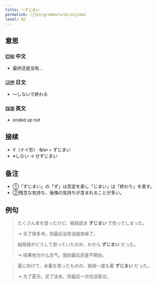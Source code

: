 ```yaml
---
title: 〜ずじまい
permalink: /jlpt/grammars/n2/zujimai
level: N2
---
```


## 意思

### 🇨🇳 中文

- 最终还是没有...

### 🇯🇵 日文

- 〜しないで終わる

### 🇬🇧 英文

- ended up not

## 接续

- V（ナイ形） ~~ない~~ \+ ずじまい
- ※しない → せずじまい

## 备注

- ①「ずじまい」の「ず」は否定を表し「じまい」は「終わり」を表す。
- ②残念な気持ち、後悔の気持ちが含まれることが多い。

## 例句

> たくさん本を買ったけど、結局読ま **ずじまい** で売ってしまった。
>
> → 买了很多书，但最后没有读就卖掉了。

> 結局彼がどうして怒っていたのか、わから **ずじまい** だった。
>
> → 结果他为什么生气，我到最后还是不明白。

> 夏に向けて、水着を買ったものの、結局一度も着 **ずじまい** だった。
>
> → 为了夏天，买了泳衣，但最后一次也没穿过。

